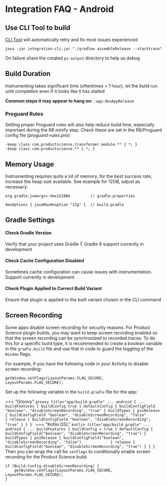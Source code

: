 # Integration FAQ - Android

## Use CLI Tool to build
[CLI Tool](cli-tool.md) will automatically retry and fix most issues experienced
```
java -jar integration-cli.jar "./gradlew assembleRelease --stacktrace"
```
On failure share the created `ps-output` directory to help us debug


## Build Duration
Instrumenting takes significant time (oftentimes > 1 hour), let the build run until completion even if it looks like it has stalled

**Common steps it may appear to hang on:** ```:app:dexAppRelease```


### Proguard Rules
Setting proper Proguard rules will also help reduce build time, especially important during the R8 minify step. Check these are set in the R8/Proguard config file *(proguard-rules.pro)*:
```
-keep class com.productscience.transformer.module.** { *; } 
-keep class com.productscience.** { *; }
```


## Memory Usage
Instrumenting requires quite a lot of memory, for the best success rate, increase the heap size available. See example for 12GB, adjust as necessary:
```
org.gradle.jvmargs=-Xmx12288m         // gradle.properties

dexOptions { javaMaxHeapSize "12g" }  // build.gradle
```


## Gradle Settings
#### Check Gradle Version
Verify that your project uses Gradle 7. Gradle 8 support currently in development

#### Check Cache Configuration Disabled
Sometimes cache configuration can cause issues with instrumentation. Support currently in development

#### Check Plugin Applied to Correct Build Variant
Ensure that plugin is applied to the built variant chosen in the CLI command



## Screen Recording

Some apps disable screen recording for security reasons.
For Product Science plugin builds, you may want to keep screen recording enabled so that the screen recording can be synchronized to recorded traces. 
To do this for a specific build type, it is recommended to create a boolean variable in the `gradle.build` file and use that in code to guard the toggling of the `Window` flags.

For example, if you have the following code in your Activity to disable screen recording:

```
getWindow.setFlags(LayoutParams.FLAG_SECURE, LayoutParams.FLAG_SECURE);
```

Set up the following variable in the `build.gradle` file for the app:

=== "Groovy"
    ```groovy title="app/build.gradle"
    ...
    android {
        ...
        buildFeatures {
            buildConfig true
        }
        defaultConfig {
            buildConfigField "boolean", "disableScreenRecording", "true"
        }
        buildTypes {
            psiRelease {
                buildConfigField "boolean", "disableScreenRecording", "false"            
            }
            release {
                buildConfigField "boolean", "disableScreenRecording", "true"
            }
        }
    }
    ```
=== "Kotlin DSL"
    ```kotlin title="app/build.gradle"
    ...
    android {
        ...
        buildFeatures {
            buildConfig = true
        }
        defaultConfig {
            buildConfigField("boolean", "disableScreenRecording", "true")
        }
        buildTypes {
            psiRelease {
                buildConfigField("boolean", "disableScreenRecording", "false")            
            }
            release {
                buildConfigField("boolean", "disableScreenRecording", "true")
            }
        }
    }
    ```
Then you can wrap the call for `setFlags` to conditionally enable screen recording for the Product Science build.

```
if (Build.Config.disableScreenRecording) {
    getWindow.setFlags(LayoutParams.FLAG_SECURE, LayoutParams.FLAG_SECURE);
}
```
